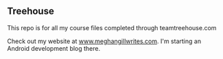 ## Treehouse

This repo is for all my course files completed through teamtreehouse.com

Check out my website at www.meghangillwrites.com. I'm starting an Android development blog there.